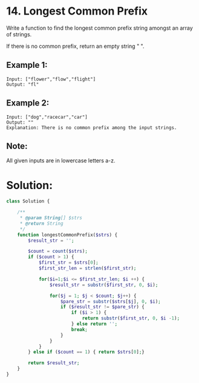 # 14. Longest Common Prefix
Write a function to find the longest common prefix string amongst an array of strings.

If there is no common prefix, return an empty string " ".
## Example 1:
~~~
Input: ["flower","flow","flight"]
Output: "fl"
~~~
## Example 2:
~~~
Input: ["dog","racecar","car"]
Output: ""
Explanation: There is no common prefix among the input strings.
~~~
## Note:
All given inputs are in lowercase letters a-z.

# Solution:
~~~PHP
class Solution {

    /**
     * @param String[] $strs
     * @return String
     */
    function longestCommonPrefix($strs) {
        $result_str = '';

        $count = count($strs);
        if ($count > 1) {
            $first_str = $strs[0];
            $first_str_len = strlen($first_str);

            for($i=1;$i <= $first_str_len; $i ++) {
                $result_str = substr($first_str, 0, $i);

                for($j = 1; $j < $count; $j++) {
                    $pare_str = substr($strs[$j], 0, $i);
                    if ($result_str != $pare_str) {
                        if ($i > 1) {
                            return substr($first_str, 0, $i -1);
                        } else return '';
                        break;
                    }
                }
            }
        } else if ($count == 1) { return $strs[0];}

        return $result_str;
    }
}
~~~
